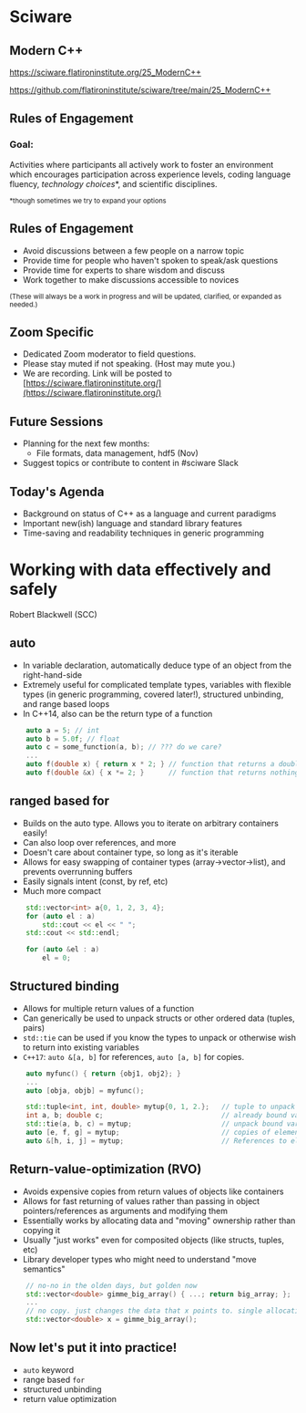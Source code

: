 # Sciware

## Modern C++

https://sciware.flatironinstitute.org/25_ModernC++

https://github.com/flatironinstitute/sciware/tree/main/25_ModernC++


## Rules of Engagement

### Goal:

Activities where participants all actively work to foster an environment which encourages participation across experience levels, coding language fluency, *technology choices*\*, and scientific disciplines.

<small>\*though sometimes we try to expand your options</small>


## Rules of Engagement

- Avoid discussions between a few people on a narrow topic
- Provide time for people who haven't spoken to speak/ask questions
- Provide time for experts to share wisdom and discuss
- Work together to make discussions accessible to novices

<small>
(These will always be a work in progress and will be updated, clarified, or expanded as needed.)
</small>


## Zoom Specific

- Dedicated Zoom moderator to field questions.
- Please stay muted if not speaking. (Host may mute you.)
- We are recording. Link will be posted to [https://sciware.flatironinstitute.org/](https://sciware.flatironinstitute.org/)


## Future Sessions

- Planning for the next few months:
   - File formats, data management, hdf5 (Nov)
- Suggest topics or contribute to content in #sciware Slack


## Today's Agenda

- Background on status of C++ as a language and current paradigms
- Important new(ish) language and standard library features
- Time-saving and readability techniques in generic programming



# Working with data effectively and safely

Robert Blackwell (SCC)


## auto

* In variable declaration, automatically deduce type of an object from the right-hand-side
* Extremely useful for complicated template types, variables with flexible types (in generic
  programming, covered later!), structured unbinding, and range based loops
* In C++14, also can be the return type of a function

```c++
    auto a = 5; // int
    auto b = 5.0f; // float
    auto c = some_function(a, b); // ??? do we care?
    ...
    auto f(double x) { return x * 2; } // function that returns a double in c++14 and later
    auto f(double &x) { x *= 2; }      // function that returns nothing in c++14, but modifies x
```


## ranged based for

* Builds on the auto type. Allows you to iterate on arbitrary containers easily!
* Can also loop over references, and more
* Doesn't care about container type, so long as it's iterable
* Allows for easy swapping of container types (array->vector->list), and prevents overrunning buffers
* Easily signals intent (const, by ref, etc)
* Much more compact

```c++
    std::vector<int> a{0, 1, 2, 3, 4};
    for (auto el : a)
        std::cout << el << " ";
    std::cout << std::endl;

    for (auto &el : a)
        el = 0;
```


## Structured binding

* Allows for multiple return values of a function
* Can generically be used to unpack structs or other ordered data (tuples, pairs)
* `std::tie` can be used if you know the types to unpack or otherwise wish to return into
  existing variables
* `C++17`: `auto &[a, b]` for references, `auto [a, b]` for copies.

```c++
    auto myfunc() { return {obj1, obj2}; }
    ...
    auto [obja, objb] = myfunc();

    std::tuple<int, int, double> mytup{0, 1, 2.};   // tuple to unpack
    int a, b; double c;                             // already bound variables
    std::tie(a, b, c) = mytup;                      // unpack bound variables into copies
    auto [e, f, g] = mytup;                         // copies of elements
    auto &[h, i, j] = mytup;                        // References to elements in mytup
```


## Return-value-optimization (RVO)

* Avoids expensive copies from return values of objects like containers
* Allows for fast returning of values rather than passing in object pointers/references as
  arguments and modifying them
* Essentially works by allocating data and "moving" ownership rather than copying it
* Usually "just works" even for composited objects (like structs, tuples, etc)
* Library developer types who might need to understand "move semantics"

```c++
    // no-no in the olden days, but golden now
    std::vector<double> gimme_big_array() { ...; return big_array; };
    ...
    // no copy. just changes the data that x points to. single allocation and no copy.
    std::vector<double> x = gimme_big_array();
```


## Now let's put it into practice!

* `auto` keyword
* range based `for`
* structured unbinding
* return value optimization
